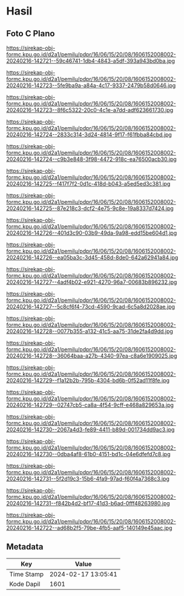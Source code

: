 # Hasil

## Foto C Plano

https://sirekap-obj-formc.kpu.go.id/d2a1/pemilu/pdpr/16/06/15/20/08/1606152008002-20240216-142721--59c46741-1db4-4843-a5df-393a943bd0ba.jpg

https://sirekap-obj-formc.kpu.go.id/d2a1/pemilu/pdpr/16/06/15/20/08/1606152008002-20240216-142723--5fe9ba9a-a84a-4c17-9337-2479b58d0646.jpg

https://sirekap-obj-formc.kpu.go.id/d2a1/pemilu/pdpr/16/06/15/20/08/1606152008002-20240216-142723--8f6c5322-20c0-4c1e-a7dd-adf623661730.jpg

https://sirekap-obj-formc.kpu.go.id/d2a1/pemilu/pdpr/16/06/15/20/08/1606152008002-20240216-142724--2833c314-3d24-4814-9f17-f61fbba84cbd.jpg

https://sirekap-obj-formc.kpu.go.id/d2a1/pemilu/pdpr/16/06/15/20/08/1606152008002-20240216-142724--c9b3e848-3f98-4472-918c-ea76500acb30.jpg

https://sirekap-obj-formc.kpu.go.id/d2a1/pemilu/pdpr/16/06/15/20/08/1606152008002-20240216-142725--f417f7f2-0d1c-418d-b043-a5ed5ed3c381.jpg

https://sirekap-obj-formc.kpu.go.id/d2a1/pemilu/pdpr/16/06/15/20/08/1606152008002-20240216-142725--87e218c3-dcf2-4e75-9c8e-19a8337d7424.jpg

https://sirekap-obj-formc.kpu.go.id/d2a1/pemilu/pdpr/16/06/15/20/08/1606152008002-20240216-142726--401d3c90-03b9-49da-9a98-edd15be604d1.jpg

https://sirekap-obj-formc.kpu.go.id/d2a1/pemilu/pdpr/16/06/15/20/08/1606152008002-20240216-142726--ea05ba3c-3d45-458d-8de0-642a62941a84.jpg

https://sirekap-obj-formc.kpu.go.id/d2a1/pemilu/pdpr/16/06/15/20/08/1606152008002-20240216-142727--4adf4b02-e921-4270-96a7-00683b896232.jpg

https://sirekap-obj-formc.kpu.go.id/d2a1/pemilu/pdpr/16/06/15/20/08/1606152008002-20240216-142727--5c8cf6f4-73cd-4590-9cad-6c5a8d2028ae.jpg

https://sirekap-obj-formc.kpu.go.id/d2a1/pemilu/pdpr/16/06/15/20/08/1606152008002-20240216-142728--0077b355-a132-41c5-aa75-31de2fa4d9dd.jpg

https://sirekap-obj-formc.kpu.go.id/d2a1/pemilu/pdpr/16/06/15/20/08/1606152008002-20240216-142728--36064baa-a27b-4340-97ea-c8a6e1909025.jpg

https://sirekap-obj-formc.kpu.go.id/d2a1/pemilu/pdpr/16/06/15/20/08/1606152008002-20240216-142729--f1a12b2b-795b-4304-bd6b-0f52ad11f8fe.jpg

https://sirekap-obj-formc.kpu.go.id/d2a1/pemilu/pdpr/16/06/15/20/08/1606152008002-20240216-142729--02747cb5-ca8a-4f54-9cff-e468a829653a.jpg

https://sirekap-obj-formc.kpu.go.id/d2a1/pemilu/pdpr/16/06/15/20/08/1606152008002-20240216-142730--2067a4d3-fe89-4411-b89d-001734dd9ac3.jpg

https://sirekap-obj-formc.kpu.go.id/d2a1/pemilu/pdpr/16/06/15/20/08/1606152008002-20240216-142730--0dba4af8-61b0-4151-bd1c-04e6dfefd7c8.jpg

https://sirekap-obj-formc.kpu.go.id/d2a1/pemilu/pdpr/16/06/15/20/08/1606152008002-20240216-142731--5f2d19c3-15b6-4fa9-97ad-f60f4a7368c3.jpg

https://sirekap-obj-formc.kpu.go.id/d2a1/pemilu/pdpr/16/06/15/20/08/1606152008002-20240216-142731--f842b4d2-bf17-41d3-b6ad-0fff48263980.jpg

https://sirekap-obj-formc.kpu.go.id/d2a1/pemilu/pdpr/16/06/15/20/08/1606152008002-20240216-142722--ad68b2f5-79be-4fb5-aaf5-140149e45aac.jpg


## Metadata

| Key        | Value               |
| ---------- | ------------------- |
| Time Stamp | 2024-02-17 13:05:41 |
| Kode Dapil | 1601                |



